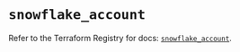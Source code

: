 # `snowflake_account`

Refer to the Terraform Registry for docs: [`snowflake_account`](https://registry.terraform.io/providers/snowflake-labs/snowflake/0.92.0/docs/resources/account).
